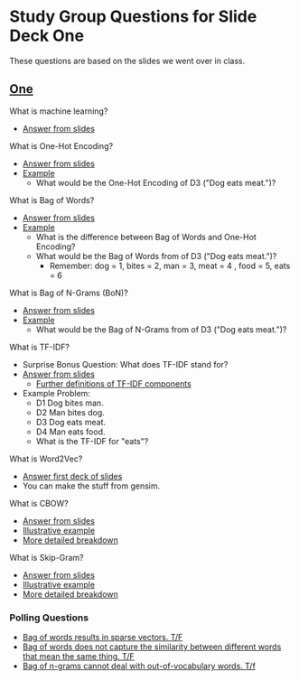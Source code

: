 # Study Group Questions for Slide Deck One
These questions are based on the slides we went over in class.

## [One](https://docs.google.com/presentation/d/10bm8ewH8R7TqmZuta_r6lK5Fl_H6ke1LPihx9a_PBrY/edit#slide=id.gb88abea73f_0_1276)

What is machine learning?
* [Answer from slides](https://docs.google.com/presentation/d/10bm8ewH8R7TqmZuta_r6lK5Fl_H6ke1LPihx9a_PBrY/edit#slide=id.gb88abea73f_0_186)

What is One-Hot Encoding?
* [Answer from slides](https://docs.google.com/presentation/d/10bm8ewH8R7TqmZuta_r6lK5Fl_H6ke1LPihx9a_PBrY/edit#slide=id.g201448386ee_0_20)
* [Example](https://docs.google.com/presentation/d/10bm8ewH8R7TqmZuta_r6lK5Fl_H6ke1LPihx9a_PBrY/edit#slide=id.g2021d0c3995_0_38)
    * What would be the One-Hot Encoding of D3 ("Dog eats meat.")?

What is Bag of Words?
* [Answer from slides](https://docs.google.com/presentation/d/10bm8ewH8R7TqmZuta_r6lK5Fl_H6ke1LPihx9a_PBrY/edit#slide=id.g201448386ee_0_26)
* [Example](https://docs.google.com/presentation/d/10bm8ewH8R7TqmZuta_r6lK5Fl_H6ke1LPihx9a_PBrY/edit#slide=id.g2021d0c3995_0_47)
    * What is the difference between Bag of Words and One-Hot Encoding?
    * What would be the Bag of Words from of D3 ("Dog eats meat.")?
        * Remember: dog = 1, bites = 2, man = 3, meat = 4 , food = 5, eats = 6

What is Bag of N-Grams (BoN)?
* [Answer from slides](https://docs.google.com/presentation/d/10bm8ewH8R7TqmZuta_r6lK5Fl_H6ke1LPihx9a_PBrY/edit#slide=id.g201448386ee_0_32)
* [Example](https://docs.google.com/presentation/d/10bm8ewH8R7TqmZuta_r6lK5Fl_H6ke1LPihx9a_PBrY/edit#slide=id.g2021d0c3995_0_401)
    * What would be the Bag of N-Grams from of D3 ("Dog eats meat.")?

What is TF-IDF?
* Surprise Bonus Question: What does TF-IDF stand for?
* [Answer from slides](https://docs.google.com/presentation/d/10bm8ewH8R7TqmZuta_r6lK5Fl_H6ke1LPihx9a_PBrY/edit#slide=id.g201448386ee_0_38)
    * [Further definitions of TF-IDF components](https://docs.google.com/presentation/d/10bm8ewH8R7TqmZuta_r6lK5Fl_H6ke1LPihx9a_PBrY/edit#slide=id.g2021d0c3995_0_417)
* Example Problem:
    * D1 Dog bites man.
    * D2 Man bites dog.
    * D3 Dog eats meat.
    * D4 Man eats food.
    * What is the TF-IDF for "eats"?

What is Word2Vec?
* [Answer first deck of slides](https://docs.google.com/presentation/d/10bm8ewH8R7TqmZuta_r6lK5Fl_H6ke1LPihx9a_PBrY/edit#slide=id.g201448386ee_0_46)
* You can make the stuff from gensim.

What is CBOW?
* [Answer from slides](https://docs.google.com/presentation/d/10bm8ewH8R7TqmZuta_r6lK5Fl_H6ke1LPihx9a_PBrY/edit#slide=id.g201448386ee_0_46)
* [Illustrative example](https://docs.google.com/presentation/d/10bm8ewH8R7TqmZuta_r6lK5Fl_H6ke1LPihx9a_PBrY/edit#slide=id.g2021d0c3995_0_430)
* [More detailed breakdown](https://docs.google.com/presentation/d/10bm8ewH8R7TqmZuta_r6lK5Fl_H6ke1LPihx9a_PBrY/edit#slide=id.g2047974bd31_0_17)

What is Skip-Gram?
* [Answer from slides](https://docs.google.com/presentation/d/10bm8ewH8R7TqmZuta_r6lK5Fl_H6ke1LPihx9a_PBrY/edit#slide=id.g201448386ee_0_46)
* [Illustrative example](https://docs.google.com/presentation/d/10bm8ewH8R7TqmZuta_r6lK5Fl_H6ke1LPihx9a_PBrY/edit#slide=id.g2021d0c3995_0_430)
* [More detailed breakdown](https://docs.google.com/presentation/d/10bm8ewH8R7TqmZuta_r6lK5Fl_H6ke1LPihx9a_PBrY/edit#slide=id.g2047974bd31_0_6)

### Polling Questions
* [Bag of words results in sparse vectors. T/F](https://docs.google.com/presentation/d/10bm8ewH8R7TqmZuta_r6lK5Fl_H6ke1LPihx9a_PBrY/edit#slide=id.g2021d0c3995_0_55)
* [Bag of words does not capture the similarity between different words that mean the same thing. T/F](https://docs.google.com/presentation/d/10bm8ewH8R7TqmZuta_r6lK5Fl_H6ke1LPihx9a_PBrY/edit#slide=id.g2021d0c3995_0_68)
* [Bag of n-grams cannot deal with out-of-vocabulary words. T/f](https://docs.google.com/presentation/d/10bm8ewH8R7TqmZuta_r6lK5Fl_H6ke1LPihx9a_PBrY/edit#slide=id.g2021d0c3995_0_411)